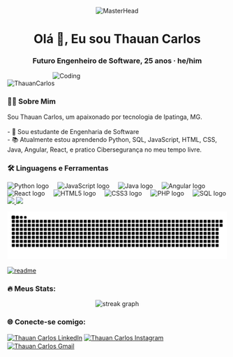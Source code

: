 <p align="center">
  <img src="https://t4.ftcdn.net/jpg/08/98/37/07/360_F_898370771_otjrZ1U1jRQo84EvPdOYPmSg9znewch2.jpg" alt="MasterHead" />
</p>

<h1 align="center">Olá 👋, Eu sou Thauan Carlos</h1>
<h3 align="center">Futuro Engenheiro de Software, 25 anos · he/him</h3>

<img align="right" alt="Coding" width="400" src="https://media.licdn.com/dms/image/v2/C4D12AQH9aXbuxR1kog/article-cover_image-shrink_720_1280/article-cover_image-shrink_720_1280/0/1592835525141?e=1729123200&v=beta&t=tRHkFLILj0hlBPttbSAhBNFLljJFtXsPTubzbMxqn1I">

<p align="left"> <img src="https://komarev.com/ghpvc/?username=ThauanCarlos&label=Visualizações%20do%20perfil&color=0e75b6&style=flat" alt="ThauanCarlos" /> </p>

### 👩‍💻 Sobre Mim

<p align="left">Sou Thauan Carlos, um apaixonado por tecnologia de Ipatinga, MG.<br><br>- 🔭 Sou estudante de Engenharia de Software<br>- 📚 Atualmente estou aprendendo Python, SQL, JavaScript, HTML, CSS, Java, Angular, React, e pratico Cibersegurança no meu tempo livre.</p>

### 🛠 Linguagens e Ferramentas

<div align="left">
  <img src="https://cdn.jsdelivr.net/gh/devicons/devicon/icons/python/python-original.svg" height="40" alt="Python logo"  />
  <img width="12" />
  <img src="https://cdn.jsdelivr.net/gh/devicons/devicon/icons/javascript/javascript-original.svg" height="40" alt="JavaScript logo"  />
  <img width="12" />
  <img src="https://cdn.jsdelivr.net/gh/devicons/devicon/icons/java/java-original.svg" height="40" alt="Java logo"  />
  <img width="12" />
  <img src="https://cdn.jsdelivr.net/gh/devicons/devicon/icons/angularjs/angularjs-original.svg" height="40" alt="Angular logo"  />
  <img width="12" />
  <img src="https://cdn.jsdelivr.net/gh/devicons/devicon/icons/react/react-original.svg" height="40" alt="React logo"  />
  <img width="12" />
  <img src="https://cdn.jsdelivr.net/gh/devicons/devicon/icons/html5/html5-original.svg" height="40" alt="HTML5 logo"  />
  <img width="12" />
  <img src="https://cdn.jsdelivr.net/gh/devicons/devicon/icons/css3/css3-original.svg" height="40" alt="CSS3 logo"  />
  <img width="12" />
  <img src="https://cdn.jsdelivr.net/gh/devicons/devicon/icons/php/php-original.svg" height="40" alt="PHP logo"  />
  <img width="12" />
  <img src="https://cdn.jsdelivr.net/gh/devicons/devicon/icons/mysql/mysql-original.svg" height="40" alt="SQL logo"  />
</div>
<div>
<a href="https://github.com/ThauanCarlos">
<img height="180em" src="https://github-readme-stats.vercel.app/api?username=ThauanCarlos&show_icons=true&theme=react&include_all_commits=true&count_private=true"/>
<img height="180em" src="https://github-readme-stats.vercel.app/api/top-langs/?username=ThauanCarlos&layout=compact&langs_count=7&theme=react" />
</a>

[![Snake_animation](https://github.com/ThauanCarlos/ThauanCarlos/blob/output/github-contribution-grid-snake.svg)](https://github.com/ThauanCarlos/ThauanCarlos)

[![readme](https://github-readme-stats.vercel.app/api/pin/?username=ThauanCarlos&repo=ThauanCarlos&theme=react)](https://github.com/ThauanCarlos/ThauanCarlos)


### 🔥 Meus Stats:

<div align="center">
  <img src="https://streak-stats.demolab.com?user=ThauanCarlos&locale=pt-br&mode=daily&theme=dark&hide_border=false&border_radius=5&order=3" height="220" alt="streak graph"  />
</div>

### 🌐 Conecte-se comigo:

<p align="left">
<a href="https://www.linkedin.com/in/thauan-carlos/" target="blank"><img align="center" src="https://img.shields.io/badge/-LinkedIn-%230077B5?style=for-the-badge&logo=linkedin&logoColor=white" alt="Thauan Carlos LinkedIn" /></a>
<a href="https://www.instagram.com/thauancarlos_dev/" target="blank"><img align="center" src="https://img.shields.io/badge/-Instagram-%23E4405F?style=for-the-badge&logo=instagram&logoColor=white" alt="Thauan Carlos Instagram" /></a>
<a href="mailto:thauancarlos63@gmail.com"><img align="center" src="https://img.shields.io/badge/-Gmail-D14836?style=for-the-badge&logo=gmail&logoColor=white" alt="Thauan Carlos Gmail" /></a>
</p>


